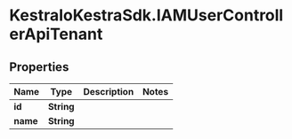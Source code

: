 # KestraIoKestraSdk.IAMUserControllerApiTenant

## Properties

Name | Type | Description | Notes
------------ | ------------- | ------------- | -------------
**id** | **String** |  | 
**name** | **String** |  | 


